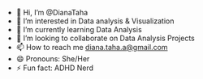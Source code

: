 - 👋 Hi, I’m @DianaTaha
- 👀 I’m interested in Data analysis & Visualization
- 🌱 I’m currently learning Data Analysis
- 💞️ I’m looking to collaborate on Data Analysis Projects
- 📫 How to reach me diana.taha.a@gmail.com
- 😄 Pronouns: She/Her
- ⚡ Fun fact: ADHD Nerd

<!---
DianaTaha/DianaTaha is a ✨ special ✨ repository because its `README.md` (this file) appears on your GitHub profile.
You can click the Preview link to take a look at your changes.
--->
